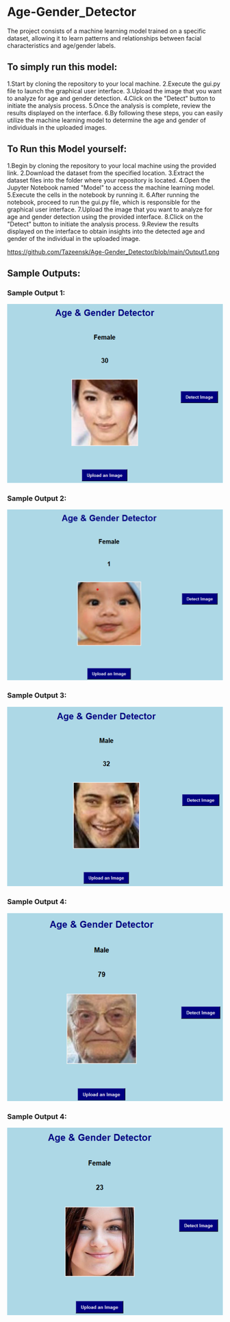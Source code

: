 # Age-Gender_Detector
The project consists of a machine learning model trained on a specific dataset, allowing it to learn patterns and relationships between facial characteristics and age/gender labels.
## To simply run this model:
1.Start by cloning the repository to your local machine.
2.Execute the gui.py file to launch the graphical user interface.
3.Upload the image that you want to analyze for age and gender detection.
4.Click on the "Detect" button to initiate the analysis process.
5.Once the analysis is complete, review the results displayed on the interface.
6.By following these steps, you can easily utilize the machine learning model to determine the age and gender of individuals in the uploaded images.
## To Run this Model yourself:
1.Begin by cloning the repository to your local machine using the provided link.
2.Download the dataset from the specified location.
3.Extract the dataset files into the folder where your repository is located.
4.Open the Jupyter Notebook named "Model" to access the machine learning model.
5.Execute the cells in the notebook by running it.
6.After running the notebook, proceed to run the gui.py file, which is responsible for the graphical user interface.
7.Upload the image that you want to analyze for age and gender detection using the provided interface.
8.Click on the "Detect" button to initiate the analysis process.
9.Review the results displayed on the interface to obtain insights into the detected age and gender of the individual in the uploaded image.

https://github.com/Tazeensk/Age-Gender_Detector/blob/main/Output1.png
## Sample Outputs:
### Sample Output 1:
![Sample Output 1](https://github.com/Tazeensk/Age-Gender_Detector/blob/main/Output1.png)
### Sample Output 2:
![Sample Output 2](https://github.com/Tazeensk/Age-Gender_Detector/blob/main/output2.png)
### Sample Output 3:
![Sample Output 3](https://github.com/Tazeensk/Age-Gender_Detector/blob/main/output3.png)
### Sample Output 4:
![Sample Output 4](https://github.com/Tazeensk/Age-Gender_Detector/blob/main/output4.png)
### Sample Output 4:
![Sample Output 4](https://github.com/Tazeensk/Age-Gender_Detector/blob/main/output5.png)



